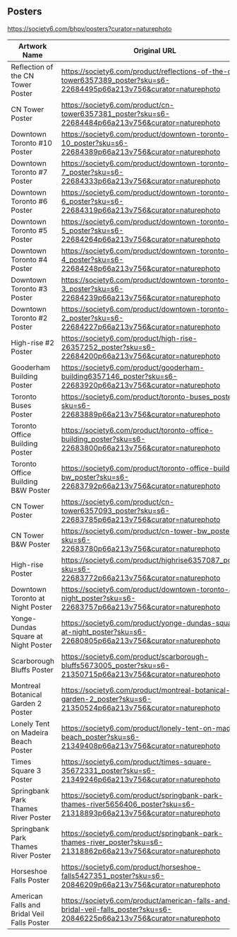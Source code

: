 ## Posters

https://society6.com/bhpv/posters?curator=naturephoto

| Artwork Name | Original URL | Short URL |
|--------------|--------------|-----------|
| Reflection of the CN Tower Poster | https://society6.com/product/reflections-of-the-cn-tower6357389_poster?sku=s6-22684495p66a213v756&curator=naturephoto | https://tinyurl.com/2p8skf58 |
| CN Tower Poster | https://society6.com/product/cn-tower6357381_poster?sku=s6-22684484p66a213v756&curator=naturephoto | https://tinyurl.com/2p9xayhf |
| Downtown Toronto #10 Poster | https://society6.com/product/downtown-toronto-10_poster?sku=s6-22684389p66a213v756&curator=naturephoto | https://tinyurl.com/mr3rr7hh |
| Downtown Toronto #7 Poster | https://society6.com/product/downtown-toronto-7_poster?sku=s6-22684333p66a213v756&curator=naturephoto | https://tinyurl.com/3dsu34hs |
| Downtown Toronto #6 Poster | https://society6.com/product/downtown-toronto-6_poster?sku=s6-22684319p66a213v756&curator=naturephoto | https://tinyurl.com/3yzrrbmp |
| Downtown Toronto #5 Poster | https://society6.com/product/downtown-toronto-5_poster?sku=s6-22684264p66a213v756&curator=naturephoto | https://tinyurl.com/4cjwxm4w |
| Downtown Toronto #4 Poster | https://society6.com/product/downtown-toronto-4_poster?sku=s6-22684248p66a213v756&curator=naturephoto | https://tinyurl.com/2p94tpzw |
| Downtown Toronto #3 Poster | https://society6.com/product/downtown-toronto-3_poster?sku=s6-22684239p66a213v756&curator=naturephoto | https://tinyurl.com/ysts5e8e |
| Downtown Toronto #2 Poster | https://society6.com/product/downtown-toronto-2_poster?sku=s6-22684227p66a213v756&curator=naturephoto | https://tinyurl.com/2zv9h8w3 |
| High-rise #2 Poster | https://society6.com/product/high-rise-26357252_poster?sku=s6-22684200p66a213v756&curator=naturephoto |  |
| Gooderham Building Poster | https://society6.com/product/gooderham-building6357146_poster?sku=s6-22683920p66a213v756&curator=naturephoto |  |
| Toronto Buses Poster | https://society6.com/product/toronto-buses_poster?sku=s6-22683889p66a213v756&curator=naturephoto |  |
| Toronto Office Building Poster | https://society6.com/product/toronto-office-building_poster?sku=s6-22683800p66a213v756&curator=naturephoto |  |
| Toronto Office Building B&W Poster | https://society6.com/product/toronto-office-building-bw_poster?sku=s6-22683792p66a213v756&curator=naturephoto |  |
| CN Tower Poster | https://society6.com/product/cn-tower6357093_poster?sku=s6-22683785p66a213v756&curator=naturephoto |  |
| CN Tower B&W Poster | https://society6.com/product/cn-tower-bw_poster?sku=s6-22683780p66a213v756&curator=naturephoto |  |
| High-rise Poster | https://society6.com/product/highrise6357087_poster?sku=s6-22683772p66a213v756&curator=naturephoto |  |
| Downtown Toronto at Night Poster | https://society6.com/product/downtown-toronto-at-night_poster?sku=s6-22683757p66a213v756&curator=naturephoto |  |
| Yonge-Dundas Square at Night Poster | https://society6.com/product/yonge-dundas-square-at-night_poster?sku=s6-22680805p66a213v756&curator=naturephoto |  |
| Scarborough Bluffs Poster | https://society6.com/product/scarborough-bluffs5673005_poster?sku=s6-21350715p66a213v756&curator=naturephoto |  |
| Montreal Botanical Garden 2 Poster | https://society6.com/product/montreal-botanical-garden-2_poster?sku=s6-21350524p66a213v756&curator=naturephoto |  |
| Lonely Tent on Madeira Beach Poster | https://society6.com/product/lonely-tent-on-madeira-beach_poster?sku=s6-21349408p66a213v756&curator=naturephoto |  |
| Times Square 3 Poster | https://society6.com/product/times-square-35672331_poster?sku=s6-21349246p66a213v756&curator=naturephoto |  |
| Springbank Park Thames River Poster | https://society6.com/product/springbank-park-thames-river5656406_poster?sku=s6-21318893p66a213v756&curator=naturephoto |  |
| Springbank Park Thames River Poster | https://society6.com/product/springbank-park-thames-river_poster?sku=s6-21318862p66a213v756&curator=naturephoto |  |
| Horseshoe Falls Poster | https://society6.com/product/horseshoe-falls5427351_poster?sku=s6-20846209p66a213v756&curator=naturephoto |  |
| American Falls and Bridal Veil Falls Poster | https://society6.com/product/american-falls-and-bridal-veil-falls_poster?sku=s6-20846225p66a213v756&curator=naturephoto |  |
